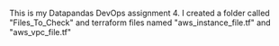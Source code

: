 This is my Datapandas DevOps assignment 4. I created a folder called "Files_To_Check" and terraform files named "aws_instance_file.tf" and "aws_vpc_file.tf"
